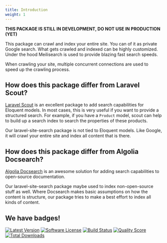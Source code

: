 ```yaml
---
title: Introduction
weight: 1
---
```


**THIS PACKAGE IS STILL IN DEVELOPMENT, DO NOT USE IN PRODUCTION (YET)**

This package can crawl and index your entire site. You can of it as private Google search. What gets crawled and indexed can be highly customized. Under the hood Meilisearch is used to provide blazing fast search speeds.

When crawling your site, multiple concurrent connections are used to speed up the crawling process.

## How does this package differ from Laravel Scout?

[Laravel Scout](https://laravel.com/docs/8.x/scout) is an excellent package to add search capabilities for Eloquent models. In most cases, this is very useful if you want to provide a structured search. For example, if you have a `Product` model, scout can help to build up a search index to search the properties of these products.

Our laravel-site-search package is not tied to Eloquent models. Like Google, it will crawl your entire site and index all content that is there.

## How does this package differ from Algolia Docsearch?

[Algolia Docsearch](https://laravel.com/docs/8.x/scout) is an awesome solution for adding search capabilities to open-source documentation. 

Our laravel-site-search package maybe used to index non-open-source stuff as well. Where Docsearch makes basic assumptions on how the content is structure, our package tries to make a best effort to index all kinds of content.

## We have badges!

<section class="article_badges">
    <a href="https://github.com/spatie/laravel-site-search/releases"><img src="https://img.shields.io/github/release/spatie/laravel-site-search.svg?style=flat-square" alt="Latest Version"></a>
    <a href="https://github.com/spatie/laravel-site-search/blob/master/LICENSE.md"><img src="https://img.shields.io/badge/license-MIT-brightgreen.svg?style=flat-square" alt="Software License"></a>
    <a href="https://travis-ci.org/spatie/laravel-site-search"><img src="https://img.shields.io/travis/spatie/laravel-site-search/master.svg?style=flat-square" alt="Build Status"></a>
    <a href="https://scrutinizer-ci.com/g/spatie/laravel-site-search"><img src="https://img.shields.io/scrutinizer/g/spatie/laravel-site-search.svg?style=flat-square" alt="Quality Score"></a>
    <a href="https://packagist.org/packages/spatie/laravel-site-search"><img src="https://img.shields.io/packagist/dt/spatie/laravel-site-search.svg?style=flat-square" alt="Total Downloads"></a>
</section>
